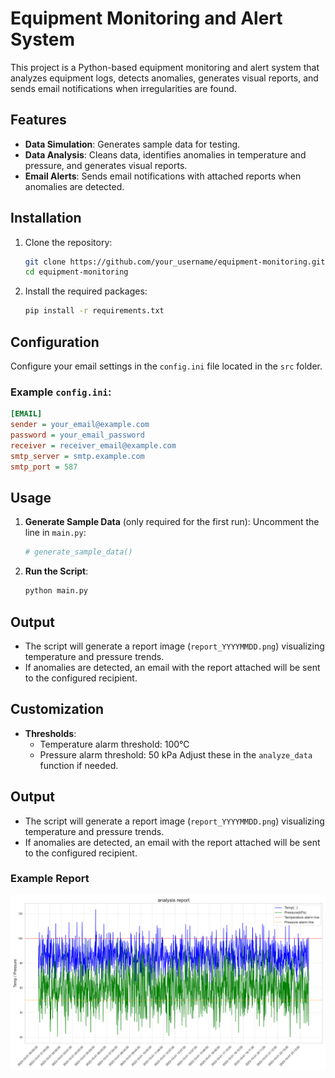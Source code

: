 # Equipment Monitoring and Alert System

This project is a Python-based equipment monitoring and alert system that analyzes equipment logs, detects anomalies, generates visual reports, and sends email notifications when irregularities are found.

## Features

- **Data Simulation**: Generates sample data for testing.
- **Data Analysis**: Cleans data, identifies anomalies in temperature and pressure, and generates visual reports.
- **Email Alerts**: Sends email notifications with attached reports when anomalies are detected.

## Installation

1. Clone the repository:
   ```bash
   git clone https://github.com/your_username/equipment-monitoring.git
   cd equipment-monitoring
   ```
2. Install the required packages:
   ```bash
   pip install -r requirements.txt
   ```

## Configuration

Configure your email settings in the `config.ini` file located in the `src` folder.

### Example `config.ini`:

```ini
[EMAIL]
sender = your_email@example.com
password = your_email_password
receiver = receiver_email@example.com
smtp_server = smtp.example.com
smtp_port = 587
```

## Usage

1. **Generate Sample Data** (only required for the first run):
   Uncomment the line in `main.py`:
   ```python
   # generate_sample_data()
   ```
2. **Run the Script**:
   ```bash
   python main.py
   ```

## Output

- The script will generate a report image (`report_YYYYMMDD.png`) visualizing temperature and pressure trends.
- If anomalies are detected, an email with the report attached will be sent to the configured recipient.

## Customization

- **Thresholds**:
  - Temperature alarm threshold: 100℃
  - Pressure alarm threshold: 50 kPa
    Adjust these in the `analyze_data` function if needed.

## Output

- The script will generate a report image (`report_YYYYMMDD.png`) visualizing temperature and pressure trends.
- If anomalies are detected, an email with the report attached will be sent to the configured recipient.

### Example Report
![Example Report](report_20240205.png)

